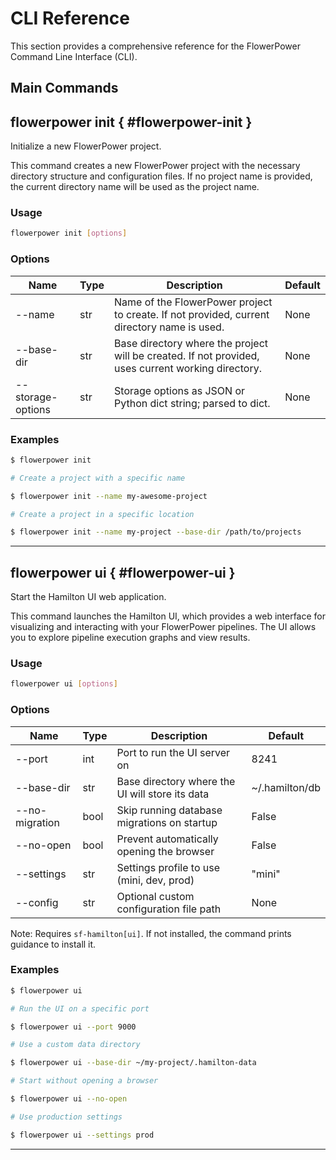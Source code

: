 # CLI Reference

This section provides a comprehensive reference for the FlowerPower Command Line Interface (CLI).

## Main Commands

## flowerpower init { #flowerpower-init }

Initialize a new FlowerPower project.

This command creates a new FlowerPower project with the necessary directory structure
and configuration files. If no project name is provided, the current directory name
will be used as the project name.

### Usage

```bash
flowerpower init [options]
```

### Options

| Name | Type | Description | Default |
|---|---|---|---|
| --name | str | Name of the FlowerPower project to create. If not provided, current directory name is used. | None |
| --base-dir | str | Base directory where the project will be created. If not provided, uses current working directory. | None |
| --storage-options | str | Storage options as JSON or Python dict string; parsed to dict. | None |


### Examples

```bash
$ flowerpower init

# Create a project with a specific name
```

```bash
$ flowerpower init --name my-awesome-project

# Create a project in a specific location
```

```bash
$ flowerpower init --name my-project --base-dir /path/to/projects
```

---

## flowerpower ui { #flowerpower-ui }

Start the Hamilton UI web application.

This command launches the Hamilton UI, which provides a web interface for
visualizing and interacting with your FlowerPower pipelines. The UI allows you
to explore pipeline execution graphs and view results.

### Usage

```bash
flowerpower ui [options]
```

### Options

| Name | Type | Description | Default |
|---|---|---|---|
| --port | int | Port to run the UI server on | 8241 |
| --base-dir | str | Base directory where the UI will store its data | ~/.hamilton/db |
| --no-migration | bool | Skip running database migrations on startup | False |
| --no-open | bool | Prevent automatically opening the browser | False |
| --settings | str | Settings profile to use (mini, dev, prod) | "mini" |
| --config | str | Optional custom configuration file path | None |

Note: Requires `sf-hamilton[ui]`. If not installed, the command prints guidance to install it.


### Examples

```bash
$ flowerpower ui

# Run the UI on a specific port
```

```bash
$ flowerpower ui --port 9000

# Use a custom data directory
```

```bash
$ flowerpower ui --base-dir ~/my-project/.hamilton-data

# Start without opening a browser
```

```bash
$ flowerpower ui --no-open

# Use production settings
```

```bash
$ flowerpower ui --settings prod
```

---
